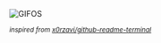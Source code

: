 <div align="justify">
<picture>
    <source media="(prefers-color-scheme: dark)" srcset="https://i.ibb.co/SCBx8WX/output-gif.gif">
    <source media="(prefers-color-scheme: light)" srcset="https://i.ibb.co/SCBx8WX/output-gif.gif">
    <img alt="GIFOS" src="https://i.ibb.co/SCBx8WX/output-gif.gif">
</picture>

<sub><i>inspired from [x0rzavi/github-readme-terminal](https://github.com/x0rzavi/github-readme-terminal)</i></sub>

</div>

<!-- Image deletion URL: https://ibb.co/ZDxJPt6/22970a146a2c51595f6804d1b941cd64 -->